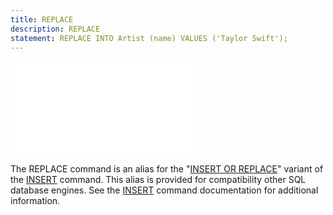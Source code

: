 ```yaml
---
title: REPLACE
description: REPLACE
statement: REPLACE INTO Artist (name) VALUES ('Taylor Swift');
---
```

!['script.js'](/public/docs/sqlite/script.js)





<p>The REPLACE command is an alias for the "<a href="lang_conflict">INSERT OR REPLACE</a>"
variant of the <a href="lang_insert">INSERT</a> command. 
This alias is provided for compatibility other SQL database engines. See the 
<a href="lang_insert">INSERT</a> command documentation for additional information.</p>


